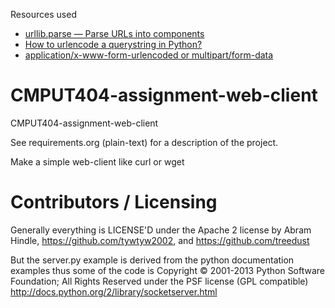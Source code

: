 Resources used
 - [urllib.parse — Parse URLs into components](https://docs.python.org/3/library/urllib.parse.html)
 - [How to urlencode a querystring in Python?](https://stackoverflow.com/questions/5607551/how-to-urlencode-a-querystring-in-python)
 - [application/x-www-form-urlencoded or multipart/form-data](https://stackoverflow.com/questions/4007969/application-x-www-form-urlencoded-or-multipart-form-data)


CMPUT404-assignment-web-client
==============================

CMPUT404-assignment-web-client

See requirements.org (plain-text) for a description of the project.

Make a simple web-client like curl or wget

Contributors / Licensing
========================

Generally everything is LICENSE'D under the Apache 2 license by Abram Hindle, 
https://github.com/tywtyw2002, and https://github.com/treedust

But the server.py example is derived from the python documentation
examples thus some of the code is Copyright © 2001-2013 Python
Software Foundation; All Rights Reserved under the PSF license (GPL
compatible) http://docs.python.org/2/library/socketserver.html

